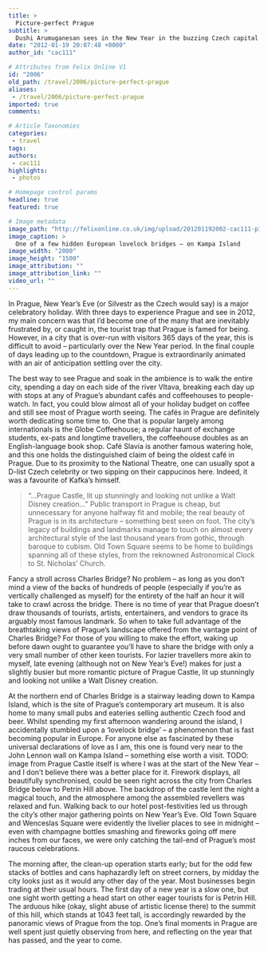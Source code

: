 ```yaml
---
title: >
  Picture-perfect Prague
subtitle: >
  Dushi Arumuganesan sees in the New Year in the buzzing Czech capital
date: "2012-01-19 20:07:48 +0000"
author_id: "cac111"

# Attributes from Felix Online V1
id: "2006"
old_path: /travel/2006/picture-perfect-prague
aliases:
 - /travel/2006/picture-perfect-prague
imported: true
comments:

# Article Taxonomies
categories:
 - travel
tags:
authors:
 - cac111
highlights:
 - photos

# Homepage control params
headline: true
featured: true

# Image metadata
image_path: "http://felixonline.co.uk/img/upload/201201192002-cac111-p1010146.png"
image_caption: >
  One of a few hidden European lovelock bridges – on Kampa Island
image_width: "2000"
image_height: "1500"
image_attribution: ""
image_attribution_link: ""
video_url: ""
---
```


In Prague, New Year’s Eve (or Silvestr as the Czech would say) is a major celebratory holiday. With three days to experience Prague and see in 2012, my main concern was that I’d become one of the many that are inevitably frustrated by, or caught in, the tourist trap that Prague is famed for being. However, in a city that is over-run with visitors 365 days of the year, this is difficult to avoid – particularly over the New Year period. In the final couple of days leading up to the countdown, Prague is extraordinarily animated with an air of anticipation settling over the city.

The best way to see Prague and soak in the ambience is to walk the entire city, spending a day on each side of the river Vltava, breaking each day up with stops at any of Prague’s abundant cafés and coffeehouses to people-watch. In fact, you could blow almost all of your holiday budget on coffee and still see most of Prague worth seeing. The cafés in Prague are definitely worth dedicating some time to. One that is popular largely among internationals is the Globe Coffeehouse; a regular haunt of exchange students, ex-pats and longtime travellers, the coffeehouse doubles as an English-language book shop. Café Slavia is another famous watering hole, and this one holds the distinguished claim of being the oldest café in Prague. Due to its proximity to the National Theatre, one can usually spot a D-list Czech celebrity or two sipping on their cappucinos here. Indeed, it was a favourite of Kafka’s himself.
> “...Prague Castle, lit up stunningly and looking not unlike a Walt Disney creation...”
Public transport in Prague is cheap, but unnecessary for anyone halfway fit and mobile; the real beauty of Prague is in its architecture – something best seen on foot. The city’s legacy of buildings and landmarks manage to touch on almost every architectural style of the last thousand years from gothic, through baroque to cubism. Old Town Square seems to be home to buildings spanning all of these styles, from the reknowned Astronomical Clock to St. Nicholas’ Church.

Fancy a stroll across Charles Bridge? No problem – as long as you don’t mind a view of the backs of hundreds of people (especially if you’re as vertically challenged as myself) for the entirety of the half an hour it will take to crawl across the bridge. There is no time of year that Prague doesn’t draw thousands of tourists, artists, entertainers, and vendors to grace its arguably most famous landmark. So when to take full advantage of the breathtaking views of Prague’s landscape offered from the vantage point of Charles Bridge? For those of you willing to make the effort, waking up before dawn ought to guarantee you’ll have to share the bridge with only a very small number of other keen tourists. For lazier travellers more akin to myself, late evening (although not on New Year’s Eve!) makes for just a slightly busier but more romantic picture of Prague Castle, lit up stunningly and looking not unlike a Walt Disney creation.

At the northern end of Charles Bridge is a stairway leading down to Kampa Island, which is the site of Prague’s contemporary art museum. It is also home to many small pubs and eateries selling authentic Czech food and beer. Whilst spending my first afternoon wandering around the island, I accidentally stumbled upon a ‘lovelock bridge’ – a phenomenon that is fast becoming popular in Europe. For anyone else as fascinated by these universal declarations of love as I am, this one is found very near to the John Lennon wall on Kampa Island – something else worth a visit.
TODO: image from
Prague Castle itself is where I was at the start of the New Year – and I don’t believe there was a better place for it. Firework displays, all beautifully synchronised, could be seen right across the city from Charles Bridge below to Petrin Hill above. The backdrop of the castle lent the night a magical touch, and the atmosphere among the assembled revellers was relaxed and fun. Walking back to our hotel post-festivities led us through the city’s other major gathering points on New Year’s Eve. Old Town Square and Wenceslas Square were evidently the livelier places to see in midnight – even with champagne bottles smashing and fireworks going off mere inches from our faces, we were only catching the tail-end of Prague’s most raucous celebrations.

The morning after, the clean-up operation starts early; but for the odd few stacks of bottles and cans haphazardly left on street corners, by midday the city looks just as it would any other day of the year. Most businesses begin trading at their usual hours. The first day of a new year is a slow one, but one sight worth getting a head start on other eager tourists for is Petrin Hill. The arduous hike (okay, slight abuse of artistic license there) to the summit of this hill, which stands at 1043 feet tall, is accordingly rewarded by the panoramic views of Prague from the top. One’s final moments in Prague are well spent just quietly observing from here, and reflecting on the year that has passed, and the year to come.
